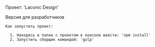 Проект: 'Laconic Design'

Версия для разработчиков

    Как запустить проект:

      1. Находясь в папке с проектом в консоли ввести: 'npm install'
      2. Запустить сборщик командой: 'gulp'
